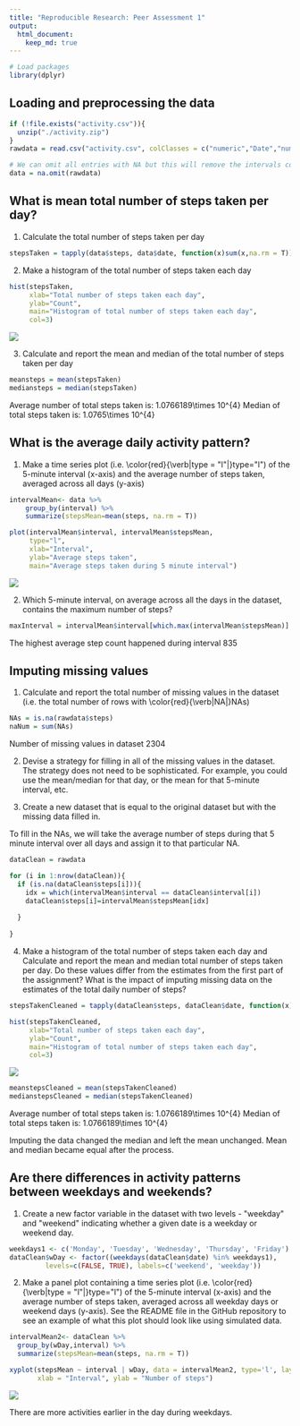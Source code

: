 ```yaml
---
title: "Reproducible Research: Peer Assessment 1"
output: 
  html_document:
    keep_md: true
---
```


```r
# Load packages
library(dplyr)
```

## Loading and preprocessing the data

```r
if (!file.exists("activity.csv")){
  unzip("./activity.zip")
}
rawdata = read.csv("activity.csv", colClasses = c("numeric","Date","numeric"))

# We can omit all entries with NA but this will remove the intervals completely 
data = na.omit(rawdata)
```

## What is mean total number of steps taken per day?

1. Calculate the total number of steps taken per day


```r
stepsTaken = tapply(data$steps, data$date, function(x)sum(x,na.rm = T))
```

2. Make a histogram of the total number of steps taken each day


```r
hist(stepsTaken, 
     xlab="Total number of steps taken each day", 
     ylab="Count", 
     main="Histogram of total number of steps taken each day",
     col=3)
```

![](PA1_template_files/figure-html/unnamed-chunk-4-1.png)<!-- -->

3. Calculate and report the mean and median of the total number of steps taken per day


```r
meansteps = mean(stepsTaken)
mediansteps = median(stepsTaken)
```

Average number of total steps taken is: 1.0766189\times 10^{4}
Median of total steps taken is: 1.0765\times 10^{4}

## What is the average daily activity pattern?

1. Make a time series plot (i.e. \color{red}{\verb|type = "l"|}type="l") of the 5-minute interval (x-axis) and the average number of steps taken, averaged across all days (y-axis)

```r
intervalMean<- data %>%
    group_by(interval) %>%
    summarize(stepsMean=mean(steps, na.rm = T))

plot(intervalMean$interval, intervalMean$stepsMean, 
     type="l",
     xlab="Interval",
     ylab="Average steps taken",
     main="Average steps taken during 5 minute interval")
```

![](PA1_template_files/figure-html/unnamed-chunk-6-1.png)<!-- -->

2. Which 5-minute interval, on average across all the days in the dataset, contains the maximum number of steps?


```r
maxInterval = intervalMean$interval[which.max(intervalMean$stepsMean)]
```

The highest average step count happened during interval 835


## Imputing missing values

1. Calculate and report the total number of missing values in the dataset (i.e. the total number of rows with \color{red}{\verb|NA|}NAs)


```r
NAs = is.na(rawdata$steps)
naNum = sum(NAs)
```

Number of missing values in dataset 2304

2. Devise a strategy for filling in all of the missing values in the dataset. The strategy does not need to be sophisticated. For example, you could use the mean/median for that day, or the mean for that 5-minute interval, etc.

3. Create a new dataset that is equal to the original dataset but with the missing data filled in.

To fill in the NAs, we will take the average number of steps during that 5 minute interval over all days and assign it to that particular NA.



```r
dataClean = rawdata

for (i in 1:nrow(dataClean)){
  if (is.na(dataClean$steps[i])){
    idx = which(intervalMean$interval == dataClean$interval[i])
    dataClean$steps[i]=intervalMean$stepsMean[idx]
  
  }
  
}
```

4. Make a histogram of the total number of steps taken each day and Calculate and report the mean and median total number of steps taken per day. Do these values differ from the estimates from the first part of the assignment? What is the impact of imputing missing data on the estimates of the total daily number of steps?


```r
stepsTakenCleaned = tapply(dataClean$steps, dataClean$date, function(x)sum(x))

hist(stepsTakenCleaned, 
     xlab="Total number of steps taken each day", 
     ylab="Count", 
     main="Histogram of total number of steps taken each day",
     col=3)
```

![](PA1_template_files/figure-html/unnamed-chunk-10-1.png)<!-- -->

```r
meanstepsCleaned = mean(stepsTakenCleaned)
medianstepsCleaned = median(stepsTakenCleaned)
```

Average number of total steps taken is: 1.0766189\times 10^{4}
Median of total steps taken is: 1.0766189\times 10^{4}

Imputing the data changed the median and left the mean unchanged. Mean and median became equal after the process.

## Are there differences in activity patterns between weekdays and weekends?

1. Create a new factor variable in the dataset with two levels - "weekday" and "weekend" indicating whether a given date is a weekday or weekend day.


```r
weekdays1 <- c('Monday', 'Tuesday', 'Wednesday', 'Thursday', 'Friday')
dataClean$wDay <- factor((weekdays(dataClean$date) %in% weekdays1), 
         levels=c(FALSE, TRUE), labels=c('weekend', 'weekday')) 
```

2. Make a panel plot containing a time series plot (i.e. \color{red}{\verb|type = "l"|}type="l") of the 5-minute interval (x-axis) and the average number of steps taken, averaged across all weekday days or weekend days (y-axis). See the README file in the GitHub repository to see an example of what this plot should look like using simulated data.



```r
intervalMean2<- dataClean %>%
  group_by(wDay,interval) %>%
  summarize(stepsMean=mean(steps, na.rm = T))
```


```r
xyplot(stepsMean ~ interval | wDay, data = intervalMean2, type='l', layout = c(1,2),
       xlab = "Interval", ylab = "Number of steps")
```

![](PA1_template_files/figure-html/unnamed-chunk-14-1.png)<!-- -->

There are more activities earlier in the day during weekdays.
